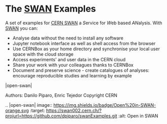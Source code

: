 # The [SWAN](https://swan.web.cern.ch) Examples
A set of examples for [CERN SWAN](https://swan.web.cern.ch) a *S*ervice for *W*eb based *AN*alysis. 
With [SWAN](https://swan.web.cern.ch) you can:
* Analyse data without the need to install any software
* Jupyter notebook interface as well as shell access from the browser
* Use CERNBox as your home directory and synchronise your local user space with the cloud storage
* Access experiments' and user data in the CERN cloud
* Share your work with your colleagues thanks to CERNBox
* Document and preserve science - create catalogues of analyses: encourage reproducible studies and learning by example

|open-swan|

Authors: Danilo Piparo, Enric Tejedor
Copyright CERN

.. |open-swan| image::  https://img.shields.io/badge/Open%20in-SWAN-orange.svg
    :target: https://swan002.cern.ch/?projurl=https://github.com/dpiparo/swanExamples.git
    :alt: Open in SWAN
    
  
